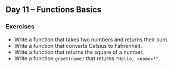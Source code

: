 ## Day 11 – Functions Basics

### Exercises
- Write a function that takes two numbers and returns their sum.
- Write a function that converts Celsius to Fahrenheit.
- Write a function that returns the square of a number.
- Write a function `greet(name)` that returns `"Hello, <name>!"`.
